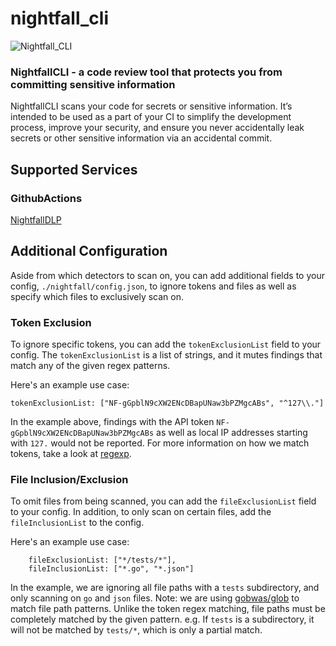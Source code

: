 # nightfall_cli
![Nightfall_CLI](https://cdn.nightfall.ai/nightfall-dark-logo-tm.png "nightfall_cli")
### NightfallCLI - a code review tool that protects you from committing sensitive information

NightfallCLI scans your code for secrets or sensitive information. It’s intended to be used as a part of your CI to simplify the development process, improve your 
security, and ensure you never accidentally leak secrets or other sensitive information via an accidental commit.

## Supported Services
### GithubActions
[NightfallDLP](https://github.com/nightfallai/nightfall_dlp_action)

## Additional Configuration
Aside from which detectors to scan on, you can add additional fields to your config, `./nightfall/config.json`, to ignore tokens and files as well as specify which files to exclusively scan on.
### Token Exclusion
To ignore specific tokens, you can add the `tokenExclusionList` field to your config. The `tokenExclusionList` is a list of strings, and it mutes findings that match any of the given regex patterns.

Here's an example use case:

```tokenExclusionList: ["NF-gGpblN9cXW2ENcDBapUNaw3bPZMgcABs", "^127\\."]```

In the example above, findings with the API token `NF-gGpblN9cXW2ENcDBapUNaw3bPZMgcABs` as well as local IP addresses starting with `127.` would not be reported. For more information on how we match tokens, take a look at [regexp](https://golang.org/pkg/regexp/).
### File Inclusion/Exclusion
To omit files from being scanned, you can add the `fileExclusionList` field to your config. In addition, to only scan on certain files, add the `fileInclusionList` to the config.

Here's an example use case:
```
    fileExclusionList: ["*/tests/*"],
    fileInclusionList: ["*.go", "*.json"]
```
In the example, we are ignoring all file paths with a `tests` subdirectory, and only scanning on `go` and `json` files.
Note: we are using [gobwas/glob](https://github.com/gobwas/glob) to match file path patterns. Unlike the token regex matching, file paths must be completely matched by the given pattern. e.g. If `tests` is a subdirectory, it will not be matched by `tests/*`, which is only a partial match.
